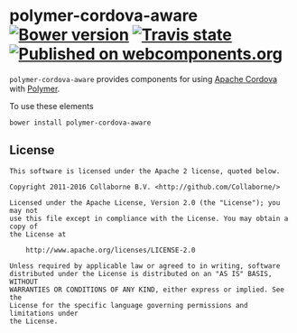 polymer-cordova-aware [![Bower version](https://badge.fury.io/bo/polymer-cordova-aware.svg)](http://badge.fury.io/bo/polymer-cordova-aware) [![Travis state](https://travis-ci.org/Collaborne/polymer-cordova-aware.svg?branch=master)](https://travis-ci.org/Collaborne/polymer-cordova-aware) [![Published on webcomponents.org](https://img.shields.io/badge/webcomponents.org-published-blue.svg)](https://www.webcomponents.org/element/Collaborne/polymer-cordova-aware)
=========

`polymer-cordova-aware` provides components for using [Apache Cordova](https://cordova.apache.org/) with [Polymer](https://www.polymer-project.org).

To use these elements

`bower install polymer-cordova-aware`


## License

    This software is licensed under the Apache 2 license, quoted below.

    Copyright 2011-2016 Collaborne B.V. <http://github.com/Collaborne/>

    Licensed under the Apache License, Version 2.0 (the "License"); you may not
    use this file except in compliance with the License. You may obtain a copy of
    the License at

        http://www.apache.org/licenses/LICENSE-2.0

    Unless required by applicable law or agreed to in writing, software
    distributed under the License is distributed on an "AS IS" BASIS, WITHOUT
    WARRANTIES OR CONDITIONS OF ANY KIND, either express or implied. See the
    License for the specific language governing permissions and limitations under
    the License.
    
